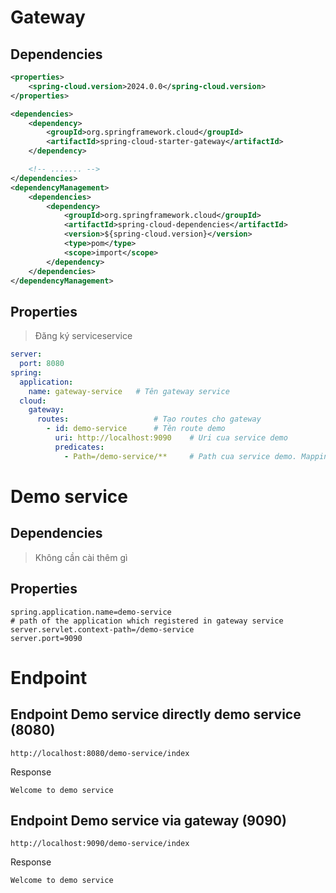 # Gateway
## Dependencies
```xml
<properties>
    <spring-cloud.version>2024.0.0</spring-cloud.version>
</properties>

<dependencies>
    <dependency>
        <groupId>org.springframework.cloud</groupId>
        <artifactId>spring-cloud-starter-gateway</artifactId>
    </dependency>

    <!-- ....... -->
</dependencies>
<dependencyManagement>
    <dependencies>
        <dependency>
            <groupId>org.springframework.cloud</groupId>
            <artifactId>spring-cloud-dependencies</artifactId>
            <version>${spring-cloud.version}</version>
            <type>pom</type>
            <scope>import</scope>
        </dependency>
    </dependencies>
</dependencyManagement>
```

## Properties
> Đăng ký serviceservice
```yml
server:
  port: 8080
spring:
  application:
    name: gateway-service   # Tên gateway service
  cloud:
    gateway:
      routes:                   # Tạo routes cho gateway
        - id: demo-service      # Tên route demo
          uri: http://localhost:9090    # Uri cua service demo
          predicates:
            - Path=/demo-service/**     # Path cua service demo. Mapping với server.servlet.context-path của service demo
```

# Demo service
## Dependencies
> Không cần cài thêm gì

## Properties
```properties
spring.application.name=demo-service
# path of the application which registered in gateway service
server.servlet.context-path=/demo-service
server.port=9090
```


# Endpoint
## Endpoint Demo service directly demo service (8080)
```url
http://localhost:8080/demo-service/index
```

Response
```
Welcome to demo service
```

## Endpoint Demo service via gateway (9090)
```url
http://localhost:9090/demo-service/index
```

Response
```
Welcome to demo service
```